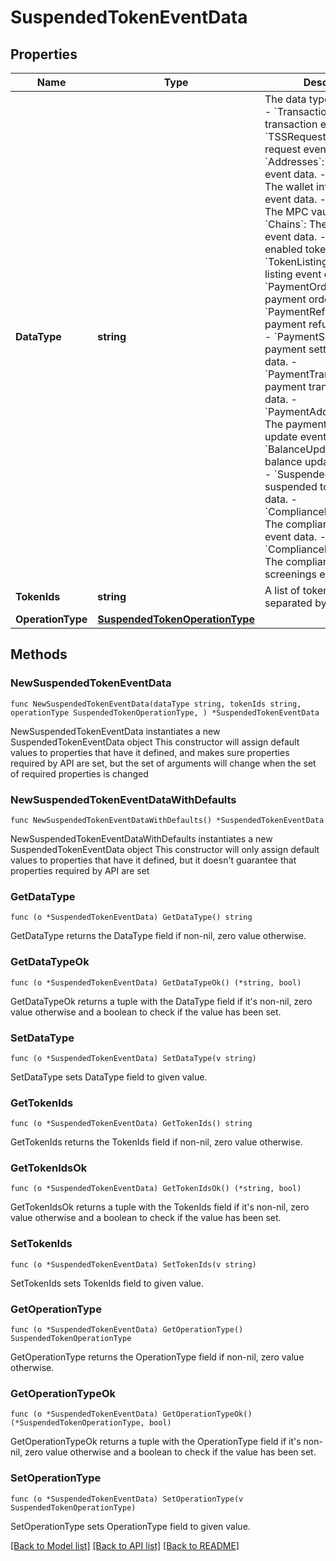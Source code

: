 # SuspendedTokenEventData

## Properties

Name | Type | Description | Notes
------------ | ------------- | ------------- | -------------
**DataType** | **string** |  The data type of the event. - &#x60;Transaction&#x60;: The transaction event data. - &#x60;TSSRequest&#x60;: The TSS request event data. - &#x60;Addresses&#x60;: The addresses event data. - &#x60;WalletInfo&#x60;: The wallet information event data. - &#x60;MPCVault&#x60;: The MPC vault event data. - &#x60;Chains&#x60;: The enabled chain event data. - &#x60;Tokens&#x60;: The enabled token event data. - &#x60;TokenListing&#x60;: The token listing event data.        - &#x60;PaymentOrder&#x60;: The payment order event data. - &#x60;PaymentRefund&#x60;: The payment refund event data. - &#x60;PaymentSettlement&#x60;: The payment settlement event data. - &#x60;PaymentTransaction&#x60;: The payment transaction event data. - &#x60;PaymentAddressUpdate&#x60;: The payment address update event data. - &#x60;BalanceUpdateInfo&#x60;: The balance update event data. - &#x60;SuspendedToken&#x60;: The suspended token event data. - &#x60;ComplianceDisposition&#x60;: The compliance disposition event data. - &#x60;ComplianceKytScreenings&#x60;: The compliance KYT screenings event data. | 
**TokenIds** | **string** | A list of token IDs, separated by comma. | 
**OperationType** | [**SuspendedTokenOperationType**](SuspendedTokenOperationType.md) |  | 

## Methods

### NewSuspendedTokenEventData

`func NewSuspendedTokenEventData(dataType string, tokenIds string, operationType SuspendedTokenOperationType, ) *SuspendedTokenEventData`

NewSuspendedTokenEventData instantiates a new SuspendedTokenEventData object
This constructor will assign default values to properties that have it defined,
and makes sure properties required by API are set, but the set of arguments
will change when the set of required properties is changed

### NewSuspendedTokenEventDataWithDefaults

`func NewSuspendedTokenEventDataWithDefaults() *SuspendedTokenEventData`

NewSuspendedTokenEventDataWithDefaults instantiates a new SuspendedTokenEventData object
This constructor will only assign default values to properties that have it defined,
but it doesn't guarantee that properties required by API are set

### GetDataType

`func (o *SuspendedTokenEventData) GetDataType() string`

GetDataType returns the DataType field if non-nil, zero value otherwise.

### GetDataTypeOk

`func (o *SuspendedTokenEventData) GetDataTypeOk() (*string, bool)`

GetDataTypeOk returns a tuple with the DataType field if it's non-nil, zero value otherwise
and a boolean to check if the value has been set.

### SetDataType

`func (o *SuspendedTokenEventData) SetDataType(v string)`

SetDataType sets DataType field to given value.


### GetTokenIds

`func (o *SuspendedTokenEventData) GetTokenIds() string`

GetTokenIds returns the TokenIds field if non-nil, zero value otherwise.

### GetTokenIdsOk

`func (o *SuspendedTokenEventData) GetTokenIdsOk() (*string, bool)`

GetTokenIdsOk returns a tuple with the TokenIds field if it's non-nil, zero value otherwise
and a boolean to check if the value has been set.

### SetTokenIds

`func (o *SuspendedTokenEventData) SetTokenIds(v string)`

SetTokenIds sets TokenIds field to given value.


### GetOperationType

`func (o *SuspendedTokenEventData) GetOperationType() SuspendedTokenOperationType`

GetOperationType returns the OperationType field if non-nil, zero value otherwise.

### GetOperationTypeOk

`func (o *SuspendedTokenEventData) GetOperationTypeOk() (*SuspendedTokenOperationType, bool)`

GetOperationTypeOk returns a tuple with the OperationType field if it's non-nil, zero value otherwise
and a boolean to check if the value has been set.

### SetOperationType

`func (o *SuspendedTokenEventData) SetOperationType(v SuspendedTokenOperationType)`

SetOperationType sets OperationType field to given value.



[[Back to Model list]](../README.md#documentation-for-models) [[Back to API list]](../README.md#documentation-for-api-endpoints) [[Back to README]](../README.md)


